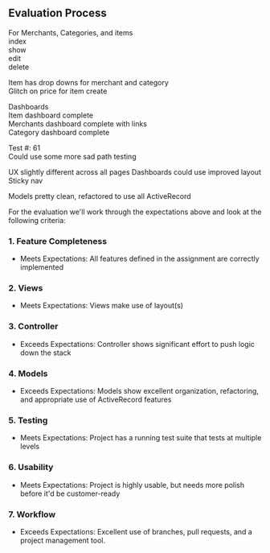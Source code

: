 ## Evaluation Process

For Merchants, Categories, and items  
index  
show  
edit  
delete  

Item has drop downs for merchant and category  
Glitch on price for item create  

Dashboards  
Item dashboard complete  
Merchants dashboard complete with links  
Category dashboard complete  

Test #: 61  
Could use some more sad path testing  

UX slightly different across all pages
Dashboards could use improved layout  
Sticky nav

Models pretty clean, refactored to use all ActiveRecord  


For the evaluation we'll work through the expectations above and look at the
following criteria:

### 1. Feature Completeness

* Meets Expectations: All features defined in the assignment are correctly implemented

### 2. Views

* Meets Expectations: Views make use of layout(s)

### 3. Controller

* Exceeds Expectations: Controller shows significant effort to push logic down the stack

### 4. Models

* Exceeds Expectations: Models show excellent organization, refactoring, and appropriate use of ActiveRecord features

### 5. Testing

* Meets Expectations: Project has a running test suite that tests at multiple levels

### 6. Usability

* Meets Expectations: Project is highly usable, but needs more polish before it'd be customer-ready

### 7. Workflow

* Exceeds Expectations: Excellent use of branches, pull requests, and a project management tool.
